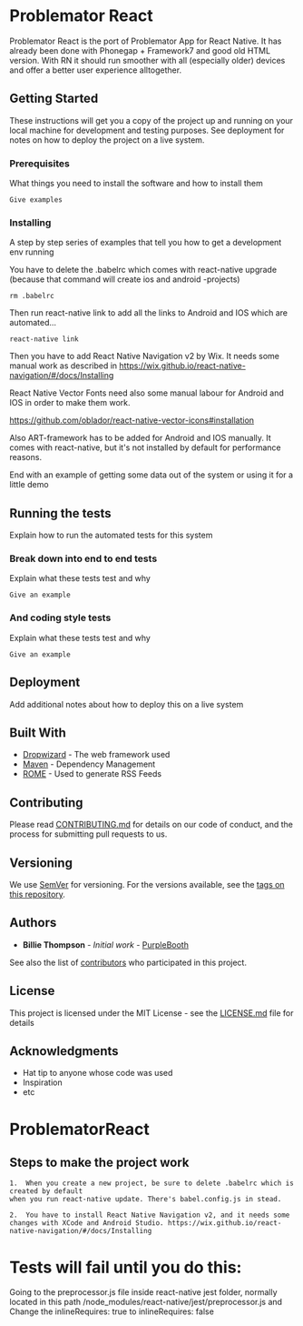 # Problemator React

Problemator React is the port of Problemator App for React Native. It has already
been done with Phonegap + Framework7 and good old HTML version. With RN it should
run smoother with all (especially older) devices and offer a better user
experience alltogether.

## Getting Started

These instructions will get you a copy of the project up and running on your local machine for development and testing purposes. See deployment for notes on how to deploy the project on a live system.

### Prerequisites

What things you need to install the software and how to install them

```
Give examples
```

### Installing

A step by step series of examples that tell you how to get a development env running

You have to delete the .babelrc which comes with react-native upgrade (because
that command will create ios and android -projects)

```
rm .babelrc
```

Then run react-native link to add all the links to Android and IOS which
are automated... 

```
react-native link
```

Then you have to add React Native Navigation v2 by Wix. It needs some manual
work as described in https://wix.github.io/react-native-navigation/#/docs/Installing

React Native Vector Fonts need also some manual labour for Android and IOS in 
order to make them work.

https://github.com/oblador/react-native-vector-icons#installation

Also ART-framework has to be added for Android and IOS manually. It comes with
react-native, but it's not installed by default for performance reasons.

End with an example of getting some data out of the system or using it for a little demo

## Running the tests

Explain how to run the automated tests for this system

### Break down into end to end tests

Explain what these tests test and why

```
Give an example
```

### And coding style tests

Explain what these tests test and why

```
Give an example
```

## Deployment

Add additional notes about how to deploy this on a live system

## Built With

* [Dropwizard](http://www.dropwizard.io/1.0.2/docs/) - The web framework used
* [Maven](https://maven.apache.org/) - Dependency Management
* [ROME](https://rometools.github.io/rome/) - Used to generate RSS Feeds

## Contributing

Please read [CONTRIBUTING.md](https://gist.github.com/PurpleBooth/b24679402957c63ec426) for details on our code of conduct, and the process for submitting pull requests to us.

## Versioning

We use [SemVer](http://semver.org/) for versioning. For the versions available, see the [tags on this repository](https://github.com/your/project/tags). 

## Authors

* **Billie Thompson** - *Initial work* - [PurpleBooth](https://github.com/PurpleBooth)

See also the list of [contributors](https://github.com/your/project/contributors) who participated in this project.

## License

This project is licensed under the MIT License - see the [LICENSE.md](LICENSE.md) file for details

## Acknowledgments

* Hat tip to anyone whose code was used
* Inspiration
* etc

# ProblematorReact

## Steps to make the project work
    1.  When you create a new project, be sure to delete .babelrc which is created by default
    when you run react-native update. There's babel.config.js in stead.

    2.  You have to install React Native Navigation v2, and it needs some changes with XCode and Android Studio. https://wix.github.io/react-native-navigation/#/docs/Installing


# Tests will fail until you do this:

Going to the preprocessor.js file inside react-native jest folder, normally located in this path <rootDir>/node_modules/react-native/jest/preprocessor.js and
Change the inlineRequires: true to inlineRequires: false
